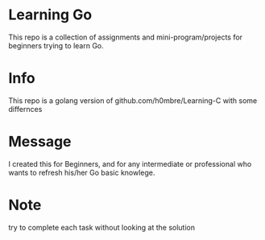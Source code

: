 # Learning Go

This repo is a collection of assignments and mini-program/projects for beginners trying to learn Go.

# Info
This repo is a golang version of github.com/h0mbre/Learning-C with some differnces

# Message 
I created this for Beginners, and for any intermediate or professional who wants to refresh his/her Go basic knowlege.

# Note
try to complete each task without looking at the solution
